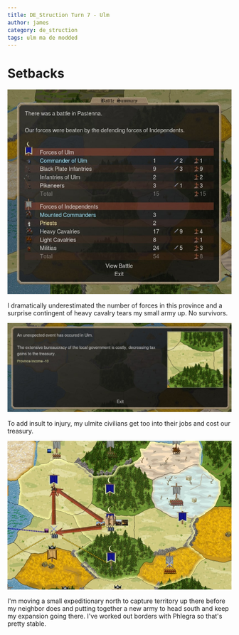 ```yaml
---
title: DE_Struction Turn 7 - Ulm
author: james
category: de_struction
tags: ulm ma de modded
---
```


# Setbacks

![Battle in the Pastenna](/assets/images/ulm_07001.jpg)

I dramatically underestimated the number of forces in this province and a surprise contingent of heavy cavalry tears my small army up. No survivors.

![Bureaucracy](/assets/images/ulm_07002.jpg)

To add insult to injury, my ulmite civilians get too into their jobs and cost our treasury.

![Expansion](/assets/images/ulm_07003.jpg)

I'm moving a small expeditionary north to capture territory up there before my neighbor does and putting together a new army to head south and keep my expansion going there. I've worked out borders with Phlegra so that's pretty stable.
